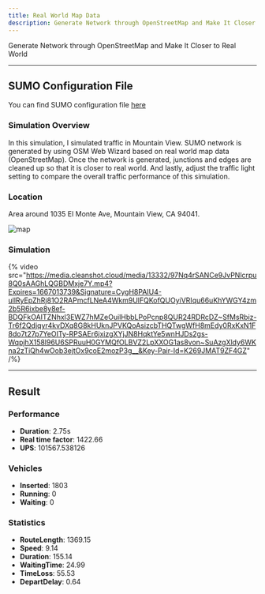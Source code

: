 ```yaml
---
title: Real World Map Data
description: Generate Network through OpenStreetMap and Make It Closer to Real World
---
```


Generate Network through OpenStreetMap and Make It Closer to Real World

---

## SUMO Configuration File

You can find SUMO configuration file [here](https://github.com/zsy12345-54321/oaf-traffic-simulation-demo/tree/main/sumo/real-world)

### Simulation Overview

In this simulation, I simulated traffic in Mountain View. SUMO network is generated by using OSM Web Wizard based on real world map data (OpenStreetMap).
Once the network is generated, junctions and edges are cleaned up so that it is closer to real world.
And lastly, adjust the traffic light setting to compare the overall traffic performance of this simulation.


### Location

Area around 1035 El Monte Ave, Mountain View, CA 94041.

![map](https://ibb.co/LSNDG8X)

### Simulation

{% video src="https://media.cleanshot.cloud/media/13332/97Nq4rSANCe9JvPNlcrpu8Q0sAAGhLQGBDMxje7Y.mp4?Expires=1667013739&Signature=CygH8PAIU4-ullRyEpZhRj81O2RAPmcfLNeA4Wkm9UlFQKofQUOyiVRIqu66uKhYWGY4zm2b5R6ixbe8y8ef-BDQFkOAITZNhxl3EWZ7hMZeOuilHbbLPoPcnp8QUR24RDRcDZ~SfMsRbiz-Tr6f2Qdjqyr4kvDXq8G8kHUknJPVKQoAsizcbTHQTwgWfH8mEdy0RxKxN1F8do7t27p7YeOITy-RPSAEr6jxizgXYjJN8HqktYe5wnHJDs2gs-WqpjhX158l96U6SPRuuH0GYMQfOLBVZ2LpXXOG1as8von~SuAzgXldy6WKna2zTiQh4wOob3ejtOx9coE2mozP3g__&Key-Pair-Id=K269JMAT9ZF4GZ" /%}


---

## Result

### Performance

 - **Duration**: 2.75s
 - **Real time factor**: 1422.66
 - **UPS**: 101567.538126


### Vehicles
 - **Inserted**: 1803
 - **Running**: 0
 - **Waiting**: 0

### Statistics
 - **RouteLength**: 1369.15
 - **Speed**: 9.14
 - **Duration**: 155.14
 - **WaitingTime**: 24.99
 - **TimeLoss**: 55.53
 - **DepartDelay**: 0.64
